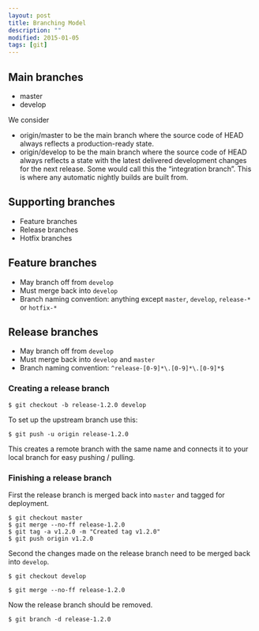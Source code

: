 ```yaml
---
layout: post
title: Branching Model
description: ""
modified: 2015-01-05
tags: [git]
---
```


Main branches
-------------

  - master
  - develop

We consider 
  - origin/master to be the main branch where the source code of HEAD always reflects a production-ready state.
  - origin/develop to be the main branch where the source code of HEAD always reflects a state with the latest delivered development changes for the next release. Some would call this the “integration branch”. This is where any automatic nightly builds are built from.


Supporting branches
-------------------

  - Feature branches
  - Release branches
  - Hotfix branches


Feature branches
----------------

  - May branch off from `develop`
  - Must merge back into `develop`
  - Branch naming convention: anything except `master`, `develop`, `release-*` or `hotfix-*`


Release branches
----------------

  - May branch off from `develop`
  - Must merge back into `develop` and `master`
  - Branch naming convention: `^release-[0-9]*\.[0-9]*\.[0-9]*$`

### Creating a release branch ###

    $ git checkout -b release-1.2.0 develop

To set up the upstream branch use this:

    $ git push -u origin release-1.2.0

This creates a remote branch with the same name and connects it to your local branch for easy pushing / pulling.

### Finishing a release branch ###

First the release branch is merged back into `master` and tagged for deployment.

    $ git checkout master
    $ git merge --no-ff release-1.2.0
    $ git tag -a v1.2.0 -m "Created tag v1.2.0"
    $ git push origin v1.2.0

Second the changes made on the release branch need to be merged back into `develop`.

    $ git checkout develop
    
    $ git merge --no-ff release-1.2.0

Now the release branch should be removed.

    $ git branch -d release-1.2.0


